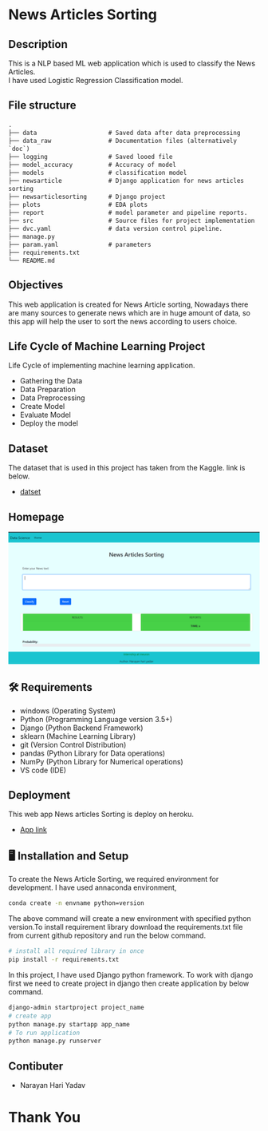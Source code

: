 # News Articles Sorting

## Description
This is a NLP based ML web application which is used to classify the News Articles. <br>
I have used Logistic Regression Classification model.


## File structure 

    .
    ├── data                    # Saved data after data preprocessing
    ├── data_raw                # Documentation files (alternatively `doc`)
    ├── logging                 # Saved looed file
    ├── model_accuracy          # Accuracy of model
    ├── models                  # classification model
    ├── newsarticle             # Django application for news articles sorting
    ├── newsarticlesorting      # Django project 
    ├── plots                   # EDA plots
    ├── report                  # model parameter and pipeline reports.
    ├── src                     # Source files for project implementation
    ├── dvc.yaml                # data version control pipeline.
    ├── manage.py                 
    ├── param.yaml              # parameters
    ├── requirements.txt
    └── README.md



## Objectives
This web application is created for News Article sorting, Nowadays there are many sources to generate news which are in huge amount of data, so this app will help the user to sort the news according to users choice.



## Life Cycle of Machine Learning Project
Life Cycle of implementing machine learning application.
- Gathering the Data
- Data Preparation
- Data Preprocessing
- Create Model
- Evaluate Model
- Deploy the model



## Dataset
The dataset that is used in this project has taken from the Kaggle. link is below.
- [datset](https://www.kaggle.com/c/learn-ai-bbc/data)



## Homepage
![homepage](plots/homepage/homepage.png)



## :hammer_and_wrench: Requirements
* windows (Operating System)
* Python (Programming Language version 3.5+)
* Django (Python Backend Framework)
* sklearn (Machine Learning Library)
* git (Version Control Distribution)
* pandas (Python Library for Data operations)
* NumPy (Python Library for Numerical operations)
* VS code (IDE)



## Deployment
This web app News articles Sorting is deploy on heroku.
- [App link](https://nasorting.herokuapp.com)



## :desktop_computer: Installation and Setup
To create the News Article Sorting, 
we required environment for development. 
I have used annaconda environment,

```bash
conda create -n envname python=version
```
The above command will create a new environment with specified 
python version.To install requirement library download the requirements.txt file from
current github repository and run the below command. 
```bash
# install all required library in once 
pip install -r requirements.txt
```
In this project, I have used Django python framework. To work with django first we need to create 
project in django then create application by below command.
```bash
django-admin startproject project_name
# create app 
python manage.py startapp app_name
# To run application 
python manage.py runserver 
```



## Contibuter
- Narayan Hari Yadav

# Thank You

